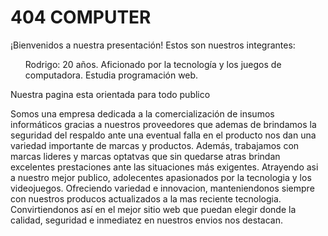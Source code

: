 <h1>404 COMPUTER</h1>

<p>¡Bienvenidos a nuestra presentación! Estos son nuestros integrantes:</p>

<ul>Rodrigo: 20 años. Aficionado por la tecnología y los juegos de computadora. Estudia programación web.</ul>

Nuestra pagina esta orientada para todo publico

Somos una empresa dedicada a la comercialización de insumos informáticos 
gracias a nuestros proveedores que ademas de brindamos la seguridad del respaldo ante una eventual falla en el producto nos dan una variedad importante de marcas y productos. Además, trabajamos con marcas lideres y marcas optatvas que sin quedarse atras brindan excelentes prestaciones ante las situaciones más exigentes.
Atrayendo asi a nuestro mejor publico, adolecentes apasionados por la tecnologia  y los videojuegos.
Ofreciendo variedad e innovacion, manteniendonos siempre con nuestros producos actualizados a  la mas reciente tecnologia. 
Convirtiendonos así en el mejor sitio web que puedan elegir donde la calidad, seguridad e inmediatez en nuestros envios nos destacan.



